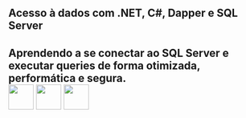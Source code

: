 <div align center>
<h2>Acesso à dados com .NET, C#, Dapper e SQL Server<h2>
Aprendendo a se conectar ao SQL Server e executar queries de forma otimizada, performática e segura.
<br>
<img src="https://user-images.githubusercontent.com/4249331/52232852-e2c4f780-28bd-11e9-835d-1e3cf3e43888.png" width=50>
<img src="https://cdn.cdnlogo.com/logos/c/27/c.svg" width=50>
<img src="https://upload.wikimedia.org/wikipedia/commons/thumb/e/ee/.NET_Core_Logo.svg/2048px-.NET_Core_Logo.svg.png" width=50>
